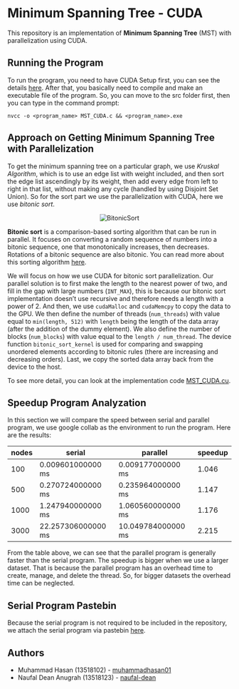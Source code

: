 # Minimum Spanning Tree - CUDA
This repository is an implementation of __Minimum Spanning Tree__ (MST) with parallelization using CUDA.

## Running the Program

To run the program, you need to have CUDA Setup first, you can see the details [here](https://docs.nvidia.com/cuda/cuda-installation-guide-microsoft-windows/index.html). After that, you basically need to compile and make an executable file of the program. So, you can move to the src folder first, then you can type in the command prompt:

```
nvcc -o <program_name> MST_CUDA.c && <program_name>.exe
```


## Approach on Getting Minimum Spanning Tree with Parallelization

To get the minimum spanning tree on a particular graph, we use _Kruskal Algorithm_, which is to use an edge list with weight included, and then sort the edge list ascendingly by its weight, then add every edge from left to right in that list, without making any cycle (handled by using Disjoint Set Union). So for the sort part we use the parallelization with CUDA, here we use *bitonic sort*.

<div align="center">

![BitonicSort](https://upload.wikimedia.org/wikipedia/commons/b/bd/BitonicSort1.svg)

</div>

**Bitonic sort** is a comparison-based sorting algorithm that can be run in parallel. It focuses on converting a random sequence of numbers into a bitonic sequence, one that monotonically increases, then decreases. Rotations of a bitonic sequence are also bitonic. You can read more about this sorting algorithm [here](https://en.wikipedia.org/wiki/Bitonic_sorter).

We will focus on how we use CUDA for bitonic sort parallelization. Our parallel solution is to first make the length to the nearest power of two, and fill in the gap with large numbers (`INT_MAX`), this is because our bitonic sort implementation doesn’t use recursive and therefore needs a length with a power of $2$. And then, we use `cudaMalloc` and `cudaMemcpy` to copy the data to the GPU. We then define the number of threads (`num_threads`) with value equal to `min(length, 512)` with `length` being the length of the data array (after the addition of the dummy element). We also define the number of blocks (`num_blocks`) with value equal to the `length / num_thread`. The device function `bitonic_sort_kernel` is used for comparing and swapping unordered elements according to bitonic rules (there are increasing and decreasing orders). Last, we copy the sorted data array back from the device to the host.

To see more detail, you can look at the implementation code [MST_CUDA.cu](./src/MST_CUDA.cu).

## Speedup Program Analyzation

In this section we will compare the speed between serial and parallel program, we use google collab as the environment to run the program. Here are the results:

| **nodes** 	| **serial**             	| **parallel**           	| **speedup** 	|
|-------	|--------------------	|--------------------	|---------	|
| $100$   	| $0.009601000000 \text{ ms}$  	| $0.009177000000 \text{ ms}$  	| $1.046$   	|
| $500$   	| $0.270724000000 \text{ ms}$  	| $0.235964000000 \text{ ms}$ 	| $1.147$   	|
| $1000$  	| $1.247940000000 \text{ ms}$  	| $1.060560000000 \text{ ms}$  	| $1.176$   	|
| $3000$  	| $22.257306000000 \text{ ms}$ 	| $10.049784000000 \text{ ms}$ 	| $2.215$   	|

From the table above, we can see that the parallel program is generally faster than the serial program. The speedup is bigger when we use a larger dataset. That is because the parallel program has an overhead time to create, manage, and delete the thread. So, for bigger datasets the overhead time can be neglected.

## Serial Program Pastebin

Because the serial program is not required to be included in the repository, we attach the serial program via
pastebin [here](https://pastebin.com/HmiM47vB).

## Authors

- Muhammad Hasan (13518102) - [muhammadhasan01](https://github.com/muhammadhasan01)
- Naufal Dean Anugrah (13518123) - [naufal-dean](https://github.com/naufal-dean)
